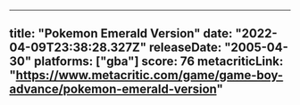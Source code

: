 
---
title: "Pokemon Emerald Version"
date: "2022-04-09T23:38:28.327Z"
releaseDate: "2005-04-30"
platforms: ["gba"]
score: 76
metacriticLink: "https://www.metacritic.com/game/game-boy-advance/pokemon-emerald-version"
---
